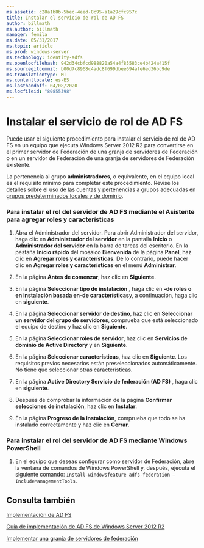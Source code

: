 ```yaml
---
ms.assetid: c28a1b8b-5bec-4eed-8c95-a1a29cfc957c
title: Instalar el servicio de rol de AD FS
author: billmath
ms.author: billmath
manager: femila
ms.date: 05/31/2017
ms.topic: article
ms.prod: windows-server
ms.technology: identity-adfs
ms.openlocfilehash: 942d34cbfcd988820a54a4f85583ce4b424a415f
ms.sourcegitcommit: b00d7c8968c4adc8f699dbee694afe6ed36bc9de
ms.translationtype: MT
ms.contentlocale: es-ES
ms.lasthandoff: 04/08/2020
ms.locfileid: "80855398"
---
```

# <a name="install-the-ad-fs-role-service"></a>Instalar el servicio de rol de AD FS

Puede usar el siguiente procedimiento para instalar el servicio de rol de AD FS en un equipo que ejecuta Windows Server 2012 R2 para convertirse en el primer servidor de Federación de una granja de servidores de Federación o en un servidor de Federación de una granja de servidores de Federación existente.  
  
La pertenencia al grupo **administradores**, o equivalente, en el equipo local es el requisito mínimo para completar este procedimiento.  Revise los detalles sobre el uso de las cuentas y pertenencias a grupos adecuadas en [grupos predeterminados locales y de dominio](https://go.microsoft.com/fwlink/?LinkId=83477).   
  
### <a name="to-install-the-ad-fs-server-role-via-the-add-roles-and-features-wizard"></a>Para instalar el rol del servidor de AD FS mediante el Asistente para agregar roles y características  
  
1.  Abra el Administrador del servidor. Para abrir Administrador del servidor, haga clic en **Administrador del servidor** en la pantalla **Inicio** o **Administrador del servidor** en la barra de tareas del escritorio. En la pestaña **Inicio rápido** del mosaico **Bienvenida** de la página **Panel**, haz clic en **Agregar roles y características**. De lo contrario, puede hacer clic en **Agregar roles y características** en el menú **Administrar**.  
  
2.  En la página **Antes de comenzar**, haz clic en **Siguiente**.  
  
3.  En la página **Seleccionar tipo de instalación** , haga clic en **\-de roles o en instalación basada en\-de características**y, a continuación, haga clic en **siguiente**.  
  
4.  En la página **Seleccionar servidor de destino**, haz clic en **Seleccionar un servidor del grupo de servidores**, comprueba que está seleccionado el equipo de destino y haz clic en **Siguiente**.  
  
5.  En la página **Seleccionar roles de servidor**, haz clic en **Servicios de dominio de Active Directory** y en **Siguiente**.  
  
6.  En la página **Seleccionar características**, haz clic en **Siguiente**. Los requisitos previos necesarios están preseleccionados automáticamente. No tiene que seleccionar otras características.  
  
7.  En la página **Active Directory Servicio de federación \(AD FS\)** , haga clic en **siguiente**.  
  
8.  Después de comprobar la información de la página **Confirmar selecciones de instalación**, haz clic en **Instalar**.  
  
9. En la página **Progreso de la instalación**, comprueba que todo se ha instalado correctamente y haz clic en **Cerrar**.  
  
### <a name="to-install-the-ad-fs-server-role-via-windows-powershell"></a>Para instalar el rol del servidor de AD FS mediante Windows PowerShell  
  
1.  En el equipo que deseas configurar como servidor de Federación, abre la ventana de comandos de Windows PowerShell y, después, ejecuta el siguiente comando: `Install-windowsfeature adfs-federation –IncludeManagementTools`.  
  
## <a name="see-also"></a>Consulta también 

[Implementación de AD FS](../../ad-fs/AD-FS-Deployment.md)  

[Guía de implementación de AD FS de Windows Server 2012 R2](../../ad-fs/deployment/Windows-Server-2012-R2-AD-FS-Deployment-Guide.md)  
 
[Implementar una granja de servidores de federación](../../ad-fs/deployment/Deploying-a-Federation-Server-Farm.md)  
  

